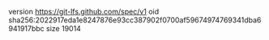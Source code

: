 version https://git-lfs.github.com/spec/v1
oid sha256:2022917eda1e8247876e93cc387902f0700af59674974769341dba6941917bbc
size 19014
